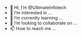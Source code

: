 - 👋 Hi, I’m @UltimateInfotech
- 👀 I’m interested in ...
- 🌱 I’m currently learning ...
- 💞️ I’m looking to collaborate on ...
- 📫 How to reach me ...

<!---
UltimateInfotech/UltimateInfotech is a ✨ special ✨ repository because its `README.md` (this file) appears on your GitHub profile.
You can click the Preview link to take a look at your changes.
--->
